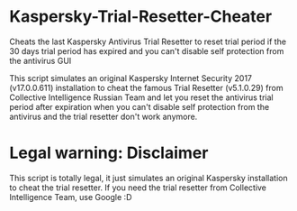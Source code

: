 # Kaspersky-Trial-Resetter-Cheater

Cheats the last Kaspersky Antivirus Trial Resetter to reset trial period if the 30 days trial period has expired and you can't disable self protection from the antivirus GUI

This script simulates an original
Kaspersky Internet Security 2017 (v17.0.0.611) installation to cheat the famous
Trial Resetter (v5.1.0.29) from Collective Intelligence Russian Team and let you reset the antivirus trial period after expiration when you can't disable self protection from the antivirus and the trial resetter don't work anymore.

# Legal warning: Disclaimer

This script is totally legal, it just simulates an original Kaspersky installation to cheat the trial resetter.
If you need the trial resetter from Collective Intelligence Team, use Google :D
